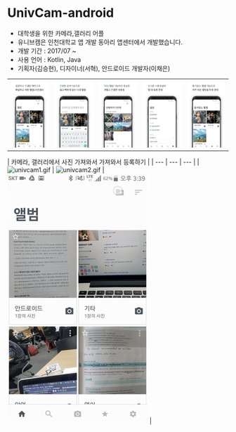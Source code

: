 # UnivCam-android

- 대학생을 위한 카메라,갤러리 어플
- 유니브캠은 인천대학교 앱 개발 동아리 앱센터에서 개발했습니다. 
- 개발 기간 : 2017/07 ~ 
- 사용 언어 : Kotlin, Java
- 기획자(김승현), 디자이너(서혁), 안드로이드 개발자(이채은)


|     |      |     |     |    | 
| --- | --- | --- | --- | --- | 
| ![intro](intro.png)  | ![intro2](intro2.png) | ![intro3](intro3.png) | ![intro4](intro4.png) | ![intro5](intro5.png) | 


| 카메라, 갤러리에서 사진 가져와서 가져와서 등록하기 | 
| --- | --- | --- | 
| ![univcam1.gif](univcam1.gif)  | ![univcam2.gif](univcam2.gif)  | ![univcam3.gif](univcam3.gif)  | 
